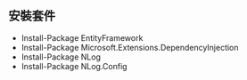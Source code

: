 ## 安裝套件

- Install-Package EntityFramework
- Install-Package Microsoft.Extensions.DependencyInjection
- Install-Package NLog
- Install-Package NLog.Config

## 
